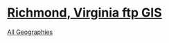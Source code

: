 # [Richmond, Virginia ftp GIS](ftp://ftp.ci.richmond.va.us/GIS/)  

[All Geographies](ftp://ftp.ci.richmond.va.us/GIS/All_Geographies.xlsx)  

